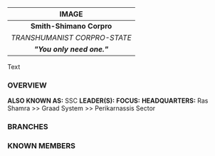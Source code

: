 
|            IMAGE             |
| :--------------------------: |
|   **Smith-Shimano Corpro**   |
| *TRANSHUMANIST CORPRO-STATE* |
|  ***"You only need one."***  |

Text

### **OVERVIEW**
**ALSO KNOWN AS:** SSC
**LEADER(S):** 
**FOCUS:** 
**HEADQUARTERS:** Ras Shamra >>  Graad System >> Perikarnassis Sector


### **BRANCHES**


### **KNOWN MEMBERS**


